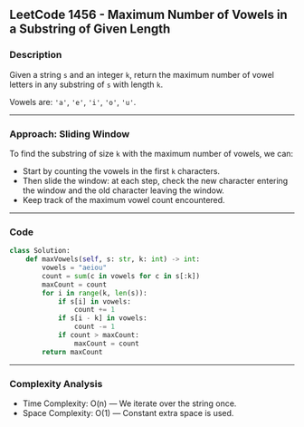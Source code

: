 ## LeetCode 1456 - Maximum Number of Vowels in a Substring of Given Length

### Description

Given a string `s` and an integer `k`, return the maximum number of vowel letters in any substring of `s` with length `k`.

Vowels are: `'a'`, `'e'`, `'i'`, `'o'`, `'u'`.

---

### Approach: Sliding Window

To find the substring of size `k` with the maximum number of vowels, we can:

- Start by counting the vowels in the first `k` characters.  
- Then slide the window: at each step, check the new character entering the window and the old character leaving the window.  
- Keep track of the maximum vowel count encountered.

---

### Code

```python
class Solution:
    def maxVowels(self, s: str, k: int) -> int:
        vowels = "aeiou"
        count = sum(c in vowels for c in s[:k])
        maxCount = count
        for i in range(k, len(s)):
            if s[i] in vowels:
                count += 1
            if s[i - k] in vowels:
                count -= 1
            if count > maxCount:
                maxCount = count
        return maxCount
```

---

### Complexity Analysis
- Time Complexity: O(n) — We iterate over the string once.
- Space Complexity: O(1) — Constant extra space is used.
